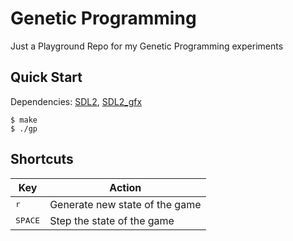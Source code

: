 # Genetic Programming

Just a Playground Repo for my Genetic Programming experiments

## Quick Start

Dependencies: [SDL2], [SDL2_gfx]

```console
$ make
$ ./gp
```

## Shortcuts

| Key              | Action                         |
|------------------|--------------------------------|
| <kbd>r</kbd>     | Generate new state of the game |
| <kbd>SPACE</kbd> | Step the state of the game     |

[SDL2]: https://www.libsdl.org/
[SDL2_gfx]: https://github.com/ferzkopp/SDL_gfx
